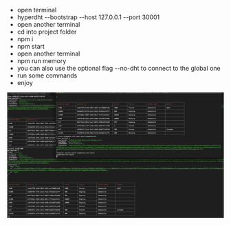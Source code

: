 - open terminal
- hyperdht --bootstrap --host 127.0.0.1 --port 30001
- open another terminal
- cd into project folder
- npm i
- npm start
- open another terminal
- npm run memory
- you can also use the optional flag --no-dht to connect to the global one
- run some commands
- enjoy

![screenshot](screenshot.png)
